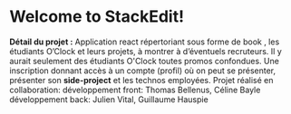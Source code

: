 # Welcome to StackEdit!

**Détail du projet :** Application react répertoriant sous forme de book , les étudiants O’Clock et leurs projets, à montrer à d’éventuels recruteurs. Il y aurait seulement des étudiants O'Clock toutes promos confondues. Une inscription donnant accès à un compte (profil) où on peut se présenter, présenter son **side-project** et les technos employées. 
Projet réalisé en collaboration:
développement front: Thomas Bellenus, Céline Bayle
développement back: Julien Vital, Guillaume Hauspie
